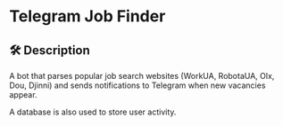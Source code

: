 # Telegram Job Finder

## 🛠️ Description
A bot that parses popular job search websites (WorkUA, RobotaUA, Olx, Dou, Djinni) and
sends notifications to Telegram when new vacancies appear.

A database is also used to store user activity.